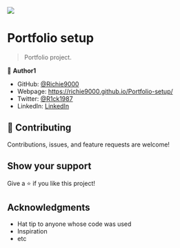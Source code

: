![](https://img.shields.io/badge/Microverse-blueviolet)

# Portfolio setup

> Portfolio project.

👤 **Author1**

- GitHub: [@Richie9000](https://github.com/Richie9000)
- Webpage: https://richie9000.github.io/Portfolio-setup/
- Twitter: [@R1ck1987](https://twitter.com/R1ck1987)
- LinkedIn: [LinkedIn](https://www.linkedin.com/in/ricardo-rod-3720a8212/)

## 🤝 Contributing

Contributions, issues, and feature requests are welcome!

## Show your support

Give a ⭐️ if you like this project!

## Acknowledgments

- Hat tip to anyone whose code was used
- Inspiration
- etc
